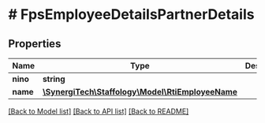 # # FpsEmployeeDetailsPartnerDetails

## Properties

Name | Type | Description | Notes
------------ | ------------- | ------------- | -------------
**nino** | **string** |  | [optional]
**name** | [**\SynergiTech\Staffology\Model\RtiEmployeeName**](RtiEmployeeName.md) |  | [optional]

[[Back to Model list]](../../README.md#models) [[Back to API list]](../../README.md#endpoints) [[Back to README]](../../README.md)
